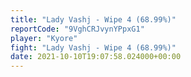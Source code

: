 ```yaml
---
title: "Lady Vashj - Wipe 4 (68.99%)"
reportCode: "9VghCRJvynYPpxG1"
player: "Kyore"
fight: "Lady Vashj - Wipe 4 (68.99%)"
date: 2021-10-10T19:07:58.024000+00:00
---
```

